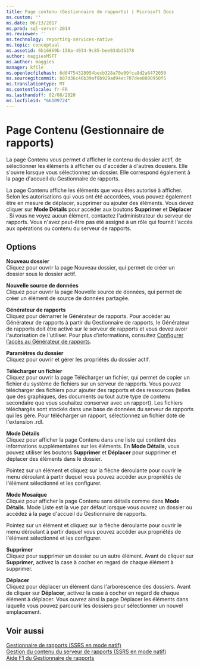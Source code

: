 ```yaml
---
title: Page contenu (Gestionnaire de rapports) | Microsoft Docs
ms.custom: ''
ms.date: 06/13/2017
ms.prod: sql-server-2014
ms.reviewer: ''
ms.technology: reporting-services-native
ms.topic: conceptual
ms.assetid: 6b16869b-158a-4934-9c85-bee934b35378
author: maggiesMSFT
ms.author: maggies
manager: kfile
ms.openlocfilehash: 6d64754328954becb328a70a09fca8d2a6472050
ms.sourcegitcommit: b87d36c46b39af8b929ad94ec707dee8800950f5
ms.translationtype: MT
ms.contentlocale: fr-FR
ms.lasthandoff: 02/08/2020
ms.locfileid: "66109724"
---
```

# <a name="contents-page-report-manager"></a>Page Contenu (Gestionnaire de rapports)
  La page Contenu vous permet d'afficher le contenu du dossier actif, de sélectionner les éléments à afficher ou d'accéder à d'autres dossiers. Elle s'ouvre lorsque vous sélectionnez un dossier. Elle correspond également à la page d'accueil du Gestionnaire de rapports.  
  
 La page Contenu affiche les éléments que vous êtes autorisé à afficher. Selon les autorisations qui vous ont été accordées, vous pouvez également être en mesure de déplacer, supprimer ou ajouter des éléments. Vous devez cliquer sur **Mode Détails** pour accéder aux boutons **Supprimer** et **Déplacer** . Si vous ne voyez aucun élément, contactez l'administrateur du serveur de rapports. Vous n'avez peut-être pas été assigné à un rôle qui fournit l'accès aux opérations ou contenu du serveur de rapports.  
  
## <a name="options"></a>Options  
 **Nouveau dossier**  
 Cliquez pour ouvrir la page Nouveau dossier, qui permet de créer un dossier sous le dossier actif.  
  
 **Nouvelle source de données**  
 Cliquez pour ouvrir la page Nouvelle source de données, qui permet de créer un élément de source de données partagée.  
  
 **Générateur de rapports**  
 Cliquez pour démarrer le Générateur de rapports. Pour accéder au Générateur de rapports à partir du Gestionnaire de rapports, le Générateur de rapports doit être activé sur le serveur de rapports et vous devez avoir l'autorisation de l'utiliser. Pour plus d’informations, consultez [Configurer l’accès au Générateur de rapports](report-server/configure-report-builder-access.md).  
  
 **Paramètres du dossier**  
 Cliquez pour ouvrir et gérer les propriétés du dossier actif.  
  
 **Télécharger un fichier**  
 Cliquez pour ouvrir la page Télécharger un fichier, qui permet de copier un fichier du système de fichiers sur un serveur de rapports. Vous pouvez télécharger des fichiers pour ajouter des rapports et des ressources (telles que des graphiques, des documents ou tout autre type de contenu secondaire que vous souhaitez conserver avec un rapport). Les fichiers téléchargés sont stockés dans une base de données du serveur de rapports qui les gère. Pour télécharger un rapport, sélectionnez un fichier doté de l'extension .rdl.  
  
 **Mode Détails**  
 Cliquez pour afficher la page Contenu dans une liste qui contient des informations supplémentaires sur les éléments. En **Mode Détails**, vous pouvez utiliser les boutons **Supprimer** et **Déplacer** pour supprimer et déplacer des éléments dans le dossier.  
  
 Pointez sur un élément et cliquez sur la flèche déroulante pour ouvrir le menu déroulant à partir duquel vous pouvez accéder aux propriétés de l'élément sélectionné et les configurer.  
  
 **Mode Mosaïque**  
 Cliquez pour afficher la page Contenu sans détails comme dans **Mode Détails**. Mode Liste est la vue par défaut lorsque vous ouvrez un dossier ou accédez à la page d'accueil du Gestionnaire de rapports.  
  
 Pointez sur un élément et cliquez sur la flèche déroulante pour ouvrir le menu déroulant à partir duquel vous pouvez accéder aux propriétés de l'élément sélectionné et les configurer.  
  
 **Supprimer**  
 Cliquez pour supprimer un dossier ou un autre élément. Avant de cliquer sur **Supprimer**, activez la case à cocher en regard de chaque élément à supprimer.  
  
 **Déplacer**  
 Cliquez pour déplacer un élément dans l'arborescence des dossiers. Avant de cliquer sur **Déplacer**, activez la case à cocher en regard de chaque élément à déplacer. Vous ouvrez ainsi la page Déplacer les éléments dans laquelle vous pouvez parcourir les dossiers pour sélectionner un nouvel emplacement.  
  
## <a name="see-also"></a>Voir aussi  
 [Gestionnaire de rapports &#40;SSRS en mode natif&#41;](../../2014/reporting-services/report-manager-ssrs-native-mode.md)   
 [Gestion du contenu du serveur de rapports &#40;SSRS en mode natif&#41;](report-server/report-server-content-management-ssrs-native-mode.md)   
 [Aide F1 du Gestionnaire de rapports](../../2014/reporting-services/report-manager-f1-help.md)  
  
  
